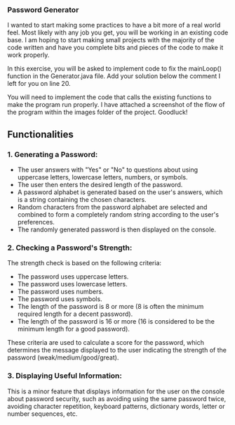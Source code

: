 ### Password Generator

I wanted to start making some practices to have a bit more of a real world feel. Most likely with any job you get, you will be working in an existing code base. I am hoping to start making small projects with the majority of the code written and have you complete bits and pieces of the code to make it work properly.

In this exercise, you will be asked to implement code to fix the mainLoop() function in the Generator.java file. Add your solution below the comment I left for you on line 20.

You will need to implement the code that calls the existing functions to make the program run properly. I have attached a screenshot of the flow of the program within the images folder of the project. Goodluck!


## Functionalities

### 1. Generating a Password:

- The user answers with "Yes" or "No" to questions about using uppercase letters, lowercase letters, numbers, or symbols.
- The user then enters the desired length of the password.
- A password alphabet is generated based on the user's answers, which is a string containing the chosen characters.
- Random characters from the password alphabet are selected and combined to form a completely random string according to the user's preferences.
- The randomly generated password is then displayed on the console.

### 2. Checking a Password's Strength:

The strength check is based on the following criteria:
- The password uses uppercase letters.
- The password uses lowercase letters.
- The password uses numbers.
- The password uses symbols.
- The length of the password is 8 or more (8 is often the minimum required length for a decent password).
- The length of the password is 16 or more (16 is considered to be the minimum length for a good password).

These criteria are used to calculate a score for the password, which determines the message displayed to the user indicating the strength of the password (weak/medium/good/great).

### 3. Displaying Useful Information:

This is a minor feature that displays information for the user on the console about password security, such as avoiding using the same password twice, avoiding character repetition, keyboard patterns, dictionary words, letter or number sequences, etc.